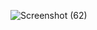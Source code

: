 ![Screenshot (62)](https://github.com/UmaM03/my-portfolio-website/assets/141203021/67562dc1-85c0-4b66-94e1-fc0fe5b70b2e)
